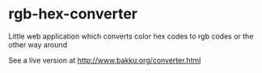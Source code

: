 # rgb-hex-converter
Little web application which converts color hex codes to rgb codes or the other way around

See a live version at http://www.bakku.org/converter.html
